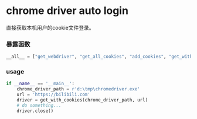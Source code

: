 # chrome driver auto login
直接获取本机用户的cookie文件登录。

### 暴露函数
```python
__all__ = ["get_webdriver", "get_all_cookies", "add_cookies", "get_with_cookies"]
```

### usage
```python
if __name__ == '__main__':
    chrome_driver_path = r'd:\tmp\chromedriver.exe'
    url = 'https://bilibili.com'
    driver = get_with_cookies(chrome_driver_path, url)
    # do something...
    driver.close()
```
